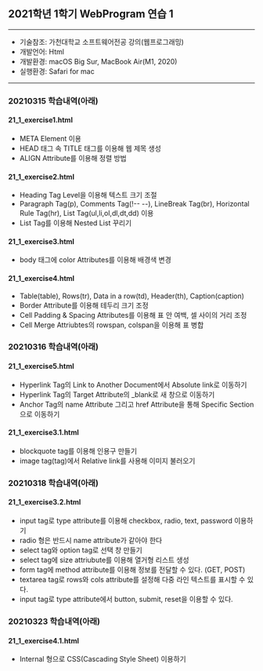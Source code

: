 ## 2021학년 1학기 WebProgram 연습 1

---

- 기술참조: 가천대학교 소프트웨어전공 강의(웹프로그래밍)
- 개발언어: Html
- 개발환경: macOS Big Sur, MacBook Air(M1, 2020)
- 실행환경: Safari for mac

---

### 20210315 학습내역(아래)
#### 21_1_exercise1.html
- META Element 이용
- HEAD 태그 속 TITLE 태그를 이용해 웹 제목 생성
- ALIGN Attribute를 이용해 정렬 방법

#### 21_1_exercise2.html
- Heading Tag Level을 이용해 텍스트 크기 조절
- Paragraph Tag(p), Comments Tag(!-- --), LineBreak Tag(br), Horizontal Rule Tag(hr), List Tag(ul,li,ol,dl,dt,dd) 이용
- List Tag를 이용해 Nested List 꾸리기

#### 21_1_exercise3.html
- body 태그에 color Attributes를 이용해 배경색 변경

#### 21_1_exercise4.html
- Table(table), Rows(tr), Data in a row(td), Header(th), Caption(caption)
- Border Attribute를 이용해 테두리 크기 조정
- Cell Padding & Spacing Attributes를 이용해 표 안 여백, 셀 사이의 거리 조정
- Cell Merge Attriubtes의 rowspan, colspan을 이용해 표 병합

### 20210316 학습내역(아래)
#### 21_1_exercise5.html
- Hyperlink Tag의 Link to Another Document에서 Absolute link로 이동하기
- Hyperlink Tag의 Target Attribute의 _blank로 새 창으로 이동하기
- Anchor Tag의 name Attribute 그리고 href Attribute을 통해 Specific Section으로 이동하기

#### 21_1_exercise3.1.html
- blockquote tag를 이용해 인용구 만들기
- image tag(tag)에서 Relative link를 사용해 이미지 불러오기

### 20210318 학습내역(아래)
#### 21_1_exercise3.2.html
- input tag로 type attribute를 이용해 checkbox, radio, text, password 이용하기
- radio 형은 반드시 name attribute가 같아야 한다
- select tag와 option tag로 선택 창 만들기
- select tag에 size attriubute를 이용해 열거형 리스트 생성
- form tag에 method attribute를 이용해 정보를 전달할 수 있다. (GET, POST)
- textarea tag로 rows와 cols attribute를 설정해 다중 라인 텍스트를 표시할 수 있다.
- input tag로 type attribute에서 button, submit, reset을 이용할 수 있다.

### 20210323 학습내역(아래)
#### 21_1_exercise4.1.html
- Internal 형으로 CSS(Cascading Style Sheet) 이용하기 <style type="text/css">
- selector를 지정해 property 이용하기 (background-color, color)
- Inline 형으로 CSS 이용하기 (tag 안 style attribute)

### 20210325 학습내역(아래)
#### 21_1_exercise4.2.html
- External 형으로 CSS 이용하기 <link rel="stylesheet" type="text/css" href=""> or @import url(""); or @import "";
- ID selector로 style 지정하기 (#)
- Class slector로 style 지정하기 (.)
- ID는 unique(only one ID, only one element), Class는 NOT unique(multiple elements, multiple classes)

### 20210330 학습내역(아래)
#### 21_1_exercise5.1.html
- div tag 통해 block 형으로 영역 나누기
- span tag 통해 inline 형으로 영역 나누기
- font-style,weight,size,family,variant property 이용하기
- border-style,color|padding|margin property 이용하기
- tag의 nested 관계에 따라 selector의 property는 상속될 수 있다.
- font-size 와 font-family property가 같이 필요하다.
- text-align,decoration,transform 으로 글씨 포맷 설정할 수 있다.
- width, height property를 이용해 크기 설정하기
- width, height property에 값을 auto, length(px,cm,etc), %로 입력한다.
- background-color,image,position,size,repeat,origin,attachment를 통해 영역의 뒷배경을 설정할 수 있다.

### 20210401 학습내역(아래)
#### 21_1_exercise5.2.html
- float property를 이용해 영역 나누기
- display property를 이용해 inline, block, none 설정하기

### 20210406 학습내역(아래)
#### 21_1_exercise5.3.html
- verticial-align property를 이용해 수직 정렬하기
- text-decoration-line property를 이용해 하이퍼링크 밑줄 지우기
- @media CSS media의 print 타입을 이용해보기
- anchor의 Pseudo-class 이용하기(:link, :visited. :hover)
- first-child Pseudo-class 이용하기 ex) p:first-child, p i:first-child, p:first-child i
- style 적용의 순은 weight(!important) -> specificity(element<class<id) -> order(last line)이다.
